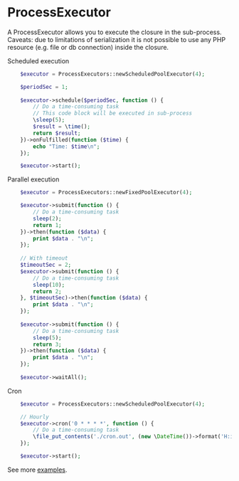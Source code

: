# ProcessExecutor

A ProcessExecutor allows you to execute the closure in the sub-process.
Caveats: due to limitations of serialization it is not possible to use any PHP resource (e.g. file or db connection) inside the closure.

Scheduled execution
```php
    $executor = ProcessExecutors::newScheduledPoolExecutor(4);

    $periodSec = 1; 
    
    $executor->schedule($periodSec, function () {
        // Do a time-consuming task
        // This code block will be executed in sub-process
        \sleep(5);
        $result = \time();
        return $result;
    })->onFulfilled(function ($time) {
        echo "Time: $time\n";
    });

    $executor->start();
```

Parallel execution
```php
    $executor = ProcessExecutors::newFixedPoolExecutor(4);

    $executor->submit(function () {
        // Do a time-consuming task
        sleep(2);
        return 1;
    })->then(function ($data) {
        print $data . "\n";
    });
    
    // With timeout
    $timeoutSec = 2;
    $executor->submit(function () {
        // Do a time-consuming task
        sleep(10);
        return 2;
    }, $timeoutSec)->then(function ($data) {
        print $data . "\n";
    });
    
    $executor->submit(function () {
        // Do a time-consuming task
        sleep(5);
        return 3;
    })->then(function ($data) {
        print $data . "\n";
    });
    
    $executor->waitAll();
```


Cron
```php
    $executor = ProcessExecutors::newScheduledPoolExecutor(4);

    // Hourly
    $executor->cron('0 * * * *', function () {
        // Do a time-consuming task
        \file_put_contents('./cron.out', (new \DateTime())->format('H:i:s') . "\n", FILE_APPEND);
    });

    $executor->start();
```

See more [examples](./examples).
